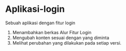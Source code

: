 # Aplikasi-login
Sebuah aplikasi dengan fitur login

1. Menambahkan berkas Alur Fitur Login
2. Mengubah konten sesuai dengan yang diminta
3. Melihat perubahan yang dilakukan pada setiap versi.

